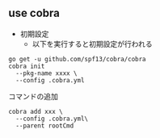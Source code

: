 ## use cobra

- 初期設定
  - 以下を実行すると初期設定が行われる
```shell
go get -u github.com/spf13/cobra/cobra
cobra init
  --pkg-name xxxx \
  --config .cobra.yml
```

コマンドの追加
```shell
cobra add xxx \
  --config .cobra.yml\
  --parent rootCmd
```
